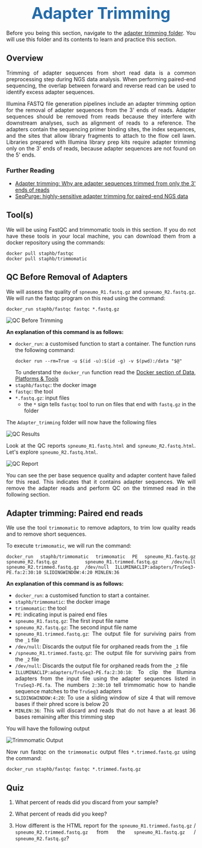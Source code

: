 <h1 style="text-align:center"><span style="color:#246CAA; font-size:1.5em">Adapter Trimming</span></h1>

Before you being this section, navigate to the [adapter trimming folder](https://drive.google.com/drive/folders/1d9K5BNAoP2IpuqRK5InymlPelLgxzDKS). You will use this folder and its contents to learn and practice this section.

## Overview

Trimming of adapter sequences from short read data is a common preprocessing step during NGS data analysis. When performing paired-end sequencing, the overlap between forward and reverse read can be used to identify excess adapter sequences.

Illumina FASTQ file generation pipelines include an adapter trimming option for the removal of adapter sequences from the 3' ends of reads. Adapter sequences should be removed from reads because they interfere with downstream analyses, such as alignment of reads to a reference. The adapters contain the sequencing primer binding sites, the index sequences, and the sites that allow library fragments to attach to the flow cell lawn. Libraries prepared with Illumina library prep kits require adapter trimming only on the 3' ends of reads, because adapter sequences are not found on the 5' ends.

### Further Reading
- [Adapter trimming: Why are adapter sequences trimmed from only the 3' ends of reads](https://knowledge.illumina.com/software/general/software-general-reference_material-list/000002905)
- [SeqPurge: highly-sensitive adapter trimming for paired-end NGS data](https://bmcbioinformatics.biomedcentral.com/articles/10.1186/s12859-016-1069-7)

## Tool(s)

We will be using FastQC and trimmomatic tools in this section. If you do not have these tools in your local machine, you can download them from a docker repository using the commands:
```
docker pull staphb/fastqc
docker pull staphb/trimmomatic
```

## QC Before Removal of Adapters

We will assess the quality of `spneumo_R1.fastq.gz` and `spneumo_R2.fastq.gz`. We will run the fastqc program on this read using the command:
```
docker_run staphb/fastqc fastqc *.fastq.gz
```
![QC Before Trimming](/img/adapter_trimming_1.png "QC Before Trimming")

**An explanation of this command is as follows:**
- `docker_run`: a customised function to start a container. The function runs the following command:
    ```
    docker run --rm=True -u $(id -u):$(id -g) -v $(pwd):/data "$@"
    ```
    To understand the `docker_run` function read the [Docker section of Data, Platforms & Tools](Advanced_Bioinformatics/bioinformatics_tools?id=_1-docker)
- `staphb/fastqc`: the docker image
- `fastqc`: the tool
-  `*.fastq.gz`: input files
   -  the `*` sign tells `fastqc` tool to run on files that end with `fastq.gz` in the folder

The `Adapter_trimming` folder will now have the following files

![QC Results](/img/adapter_trimming_2.png "QC Results")

Look at the QC reports `spneumo_R1.fastq.html` and `spneumo_R2.fastq.html`.  Let's explore `spneumo_R2.fastq.html`.

![QC Report](/img/adapter_trimming_3.png "QC Report")

You can see the per base sequence quality and adapter content have failed for this read. This indicates that it contains adapter sequences. We will remove the adapter reads and perform QC on the trimmed read in the following section.


## Adapter trimming: Paired end reads

We use the tool `trimmomatic` to remove adaptors, to trim low quality reads and to remove short sequences.

To execute `trimmomatic`, we will run the command:
```
docker_run staphb/trimmomatic trimmomatic PE spneumo_R1.fastq.gz spneumo_R2.fastq.gz  spneumo_R1.trimmed.fastq.gz /dev/null spneumo_R2.trimmed.fastq.gz /dev/null ILLUMINACLIP:adapters/TruSeq3-PE.fa:2:30:10 SLIDINGWINDOW:4:20 MINLEN:36
```

**An explanation of this command is as follows:**
- `docker_run`: a customised function to start a container.
- `staphb/trimmomatic`: the docker image
- `trimmomatic`: the tool
- `PE`: indicating input is paired end files
- `spneumo_R1.fastq.gz`: The first input file name
- `spneumo_R2.fastq.gz`: The second input file name
- `spneumo_R1.trimmed.fastq.gz`: The output file for surviving pairs from the `_1` file
- `/dev/null`: Discards the output file for orphaned reads from the `_1` file 
- `/spneumo_R1.trimmed.fastq.gz`: The output file for surviving pairs from the `_2` file 
- `/dev/null`: Discards the output file for orphaned reads from the `_2` file 
- `ILLUMINACLIP:adapters/TruSeq3-PE.fa:2:30:10`: To clip the Illumina adapters from the input file using the adapter sequences listed in `TruSeq3-PE.fa`. The numbers `2:30:10` tell trimmomatic how to handle sequence matches to the `TruSeq3` adapters
- `SLIDINGWINDOW:4:20`: To use a sliding window of size 4 that will remove bases if their phred score is below 20 
- `MINLEN:36`: This will discard and reads that do not have a at least 36 bases remaining after this trimming step 

You will have the following output

![Trimmomatic Output](/img/adapter_trimming_4.png "Trimmomatic Output")

Now run fastqc on the `trimmomatic` output files `*.trimmed.fastq.gz` using the command:
```
docker_run staphb/fastqc fastqc *.trimmed.fastq.gz
```

## Quiz

1. What percent of reads did you discard from your sample?

2. What percent of reads did you keep?

3. How different is the HTML report for the `spneumo_R1.trimmed.fastq.gz` / `spneumo_R2.trimmed.fastq.gz` from the `spneumo_R1.fastq.gz` / `spneumo_R2.fastq.gz`?

<style>body {text-align: justify}</style>